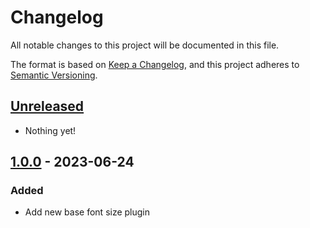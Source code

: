 # Changelog

All notable changes to this project will be documented in this file.

The format is based on [Keep a Changelog](https://keepachangelog.com/en/1.1.0/),
and this project adheres to [Semantic Versioning](https://semver.org/spec/v2.0.0.html).

## [Unreleased]

- Nothing yet!

## [1.0.0] - 2023-06-24

### Added

- Add new base font size plugin

[unreleased]: https://github.com/CedericPrivat/tailwindcss-base-font-size/compare/v1.0.0...HEAD
[1.0.0]: https://github.com/CedericPrivat/tailwindcss-base-font-size/releases/v1.0.0
